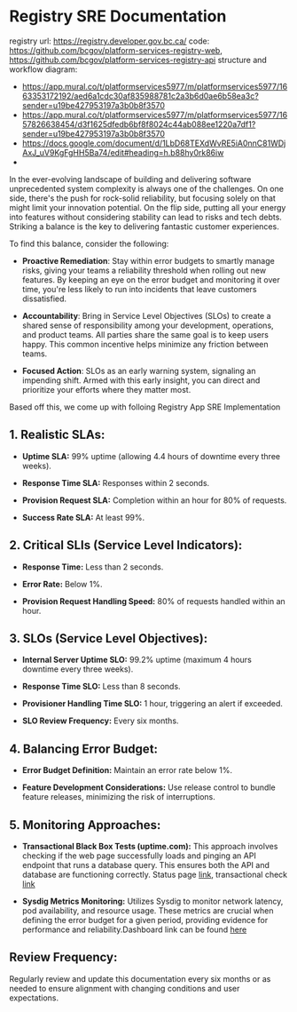 # Registry SRE Documentation


registry url: https://registry.developer.gov.bc.ca/
code: https://github.com/bcgov/platform-services-registry-web, https://github.com/bcgov/platform-services-registry-api
structure and workflow diagram: 
* https://app.mural.co/t/platformservices5977/m/platformservices5977/1663353172192/aed6a1cdc30af835988781c2a3b6d0ae6b58ea3c?sender=u19be427953197a3b0b8f3570
* https://app.mural.co/t/platformservices5977/m/platformservices5977/1657826638454/d3f1625dfedb6bf8f8024c44ab088ee1220a7df1?sender=u19be427953197a3b0b8f3570
* https://docs.google.com/document/d/1LbD68TEXdWvRE5iA0nnC81WDjAxJ_uV9KgFgHH5Ba74/edit#heading=h.b88hy0rk86iw
* 
In the ever-evolving landscape of building and delivering software unprecedented system complexity is always one of the challenges. On one side, there's the push for rock-solid reliability, but focusing solely on that might limit your innovation potential. On the flip side, putting all your energy into features without considering stability can lead to risks and tech debts. Striking a balance is the key to delivering fantastic customer experiences.

To find this balance, consider the following:

* **Proactive Remediation**: Stay within error budgets to smartly manage risks, giving your teams a reliability threshold when rolling out new features. By keeping an eye on the error budget and monitoring it over time, you're less likely to run into incidents that leave customers dissatisfied.

* **Accountability**: Bring in Service Level Objectives (SLOs) to create a shared sense of responsibility among your development, operations, and product teams. All parties share the same goal is to keep users happy. This common incentive helps minimize any friction between teams.

* **Focused Action**: SLOs as an early warning system, signaling an impending shift. Armed with this early insight, you can direct and prioritize your efforts where they matter most.

Based off this, we come up with folloing Registry App SRE Implementation


## 1. Realistic SLAs:

- **Uptime SLA:** 99% uptime (allowing 4.4 hours of downtime every three weeks).

- **Response Time SLA:** Responses within 2 seconds.

- **Provision Request SLA:** Completion within an hour for 80% of requests.

- **Success Rate SLA:** At least 99%.
  
## 2. Critical SLIs (Service Level Indicators):

- **Response Time:** Less than 2 seconds.
  
- **Error Rate:** Below 1%.

- **Provision Request Handling Speed:** 80% of requests handled within an hour.



## 3. SLOs (Service Level Objectives):

- **Internal Server Uptime SLO:** 99.2% uptime (maximum 4 hours downtime every three weeks).

- **Response Time SLO:** Less than 8 seconds.

- **Provisioner Handling Time SLO:** 1 hour, triggering an alert if exceeded.

- **SLO Review Frequency:** Every six months.
  

## 4. Balancing Error Budget:

- **Error Budget Definition:** Maintain an error rate below 1%.

- **Feature Development Considerations:** Use release control to bundle feature releases, minimizing the risk of interruptions.


## 5. Monitoring Approaches:

- **Transactional Black Box Tests (uptime.com):** This approach involves checking if the web page successfully loads and pinging an API endpoint that runs a database query. This ensures both the API and database are functioning correctly. Status page [link](https://status.developer.gov.bc.ca/statuspage/platform-service-status-page/1565965), transactional check [link](https://uptime.com/devices/services/1565965)

- **Sysdig Metrics Monitoring:** Utilizes Sysdig to monitor network latency, pod availability, and resource usage. These metrics are crucial when defining the error budget for a given period, providing evidence for performance and reliability.Dashboard link can be found [here](https://app.sysdigcloud.com/#/dashboards/403704?last=9676800&highlightedPanelId=53&scope=kubernetes.cluster.name%20as%20%22cluster%22%20in%20%3F%28%22silver%22%29%20and%20kubernetes.namespace.name%20as%20%22namespace%22%20in%20%3F%28%22101ed4-prod%22%29%20and%20kubernetes.workload.type%20as%20%22type%22%20in%20%3F%20and%20kubernetes.workload.name%20as%20%22workload%22%20in%20%3F%20and%20container.label.io.kubernetes.pod.name%20as%20%22pod%22%20in%20%3F)

## Review Frequency:
Regularly review and update this documentation every six months or as needed to ensure alignment with changing conditions and user expectations.
